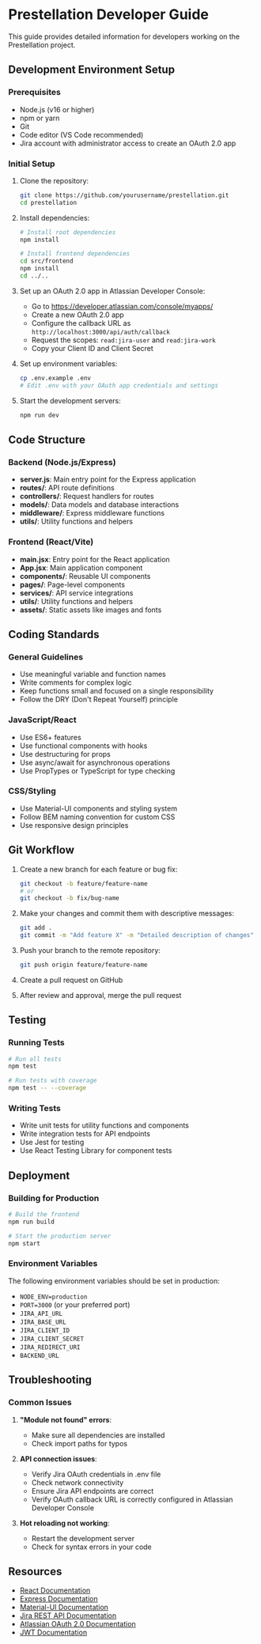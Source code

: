 # Prestellation Developer Guide

This guide provides detailed information for developers working on the Prestellation project.

## Development Environment Setup

### Prerequisites

- Node.js (v16 or higher)
- npm or yarn
- Git
- Code editor (VS Code recommended)
- Jira account with administrator access to create an OAuth 2.0 app

### Initial Setup

1. Clone the repository:
   ```bash
   git clone https://github.com/yourusername/prestellation.git
   cd prestellation
   ```

2. Install dependencies:
   ```bash
   # Install root dependencies
   npm install

   # Install frontend dependencies
   cd src/frontend
   npm install
   cd ../..
   ```

3. Set up an OAuth 2.0 app in Atlassian Developer Console:
   - Go to https://developer.atlassian.com/console/myapps/
   - Create a new OAuth 2.0 app
   - Configure the callback URL as `http://localhost:3000/api/auth/callback`
   - Request the scopes: `read:jira-user` and `read:jira-work`
   - Copy your Client ID and Client Secret

4. Set up environment variables:
   ```bash
   cp .env.example .env
   # Edit .env with your OAuth app credentials and settings
   ```

5. Start the development servers:
   ```bash
   npm run dev
   ```

## Code Structure

### Backend (Node.js/Express)

- **server.js**: Main entry point for the Express application
- **routes/**: API route definitions
- **controllers/**: Request handlers for routes
- **models/**: Data models and database interactions
- **middleware/**: Express middleware functions
- **utils/**: Utility functions and helpers

### Frontend (React/Vite)

- **main.jsx**: Entry point for the React application
- **App.jsx**: Main application component
- **components/**: Reusable UI components
- **pages/**: Page-level components
- **services/**: API service integrations
- **utils/**: Utility functions and helpers
- **assets/**: Static assets like images and fonts

## Coding Standards

### General Guidelines

- Use meaningful variable and function names
- Write comments for complex logic
- Keep functions small and focused on a single responsibility
- Follow the DRY (Don't Repeat Yourself) principle

### JavaScript/React

- Use ES6+ features
- Use functional components with hooks
- Use destructuring for props
- Use async/await for asynchronous operations
- Use PropTypes or TypeScript for type checking

### CSS/Styling

- Use Material-UI components and styling system
- Follow BEM naming convention for custom CSS
- Use responsive design principles

## Git Workflow

1. Create a new branch for each feature or bug fix:
   ```bash
   git checkout -b feature/feature-name
   # or
   git checkout -b fix/bug-name
   ```

2. Make your changes and commit them with descriptive messages:
   ```bash
   git add .
   git commit -m "Add feature X" -m "Detailed description of changes"
   ```

3. Push your branch to the remote repository:
   ```bash
   git push origin feature/feature-name
   ```

4. Create a pull request on GitHub

5. After review and approval, merge the pull request

## Testing

### Running Tests

```bash
# Run all tests
npm test

# Run tests with coverage
npm test -- --coverage
```

### Writing Tests

- Write unit tests for utility functions and components
- Write integration tests for API endpoints
- Use Jest for testing
- Use React Testing Library for component tests

## Deployment

### Building for Production

```bash
# Build the frontend
npm run build

# Start the production server
npm start
```

### Environment Variables

The following environment variables should be set in production:

- `NODE_ENV=production`
- `PORT=3000` (or your preferred port)
- `JIRA_API_URL`
- `JIRA_BASE_URL`
- `JIRA_CLIENT_ID`
- `JIRA_CLIENT_SECRET`
- `JIRA_REDIRECT_URI`
- `BACKEND_URL`

## Troubleshooting

### Common Issues

1. **"Module not found" errors**:
   - Make sure all dependencies are installed
   - Check import paths for typos

2. **API connection issues**:
   - Verify Jira OAuth credentials in .env file
   - Check network connectivity
   - Ensure Jira API endpoints are correct
   - Verify OAuth callback URL is correctly configured in Atlassian Developer Console

3. **Hot reloading not working**:
   - Restart the development server
   - Check for syntax errors in your code

## Resources

- [React Documentation](https://reactjs.org/docs/getting-started.html)
- [Express Documentation](https://expressjs.com/)
- [Material-UI Documentation](https://mui.com/getting-started/usage/)
- [Jira REST API Documentation](https://developer.atlassian.com/cloud/jira/platform/rest/v3/intro/)
- [Atlassian OAuth 2.0 Documentation](https://developer.atlassian.com/cloud/jira/platform/oauth-2-3lo-apps/)
- [JWT Documentation](https://github.com/auth0/node-jsonwebtoken)
